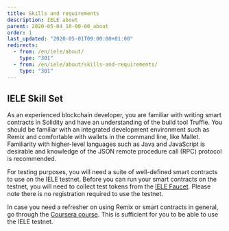 ```yaml
---
title: Skills and requirements
description: IELE about
parent: 2020-05-04_10-00-00_about
order: 1
last_updated: "2020-05-01T09:00:00+01:00"
redirects:
  - from: /en/iele/about/
    type: "301"
  - from: /en/iele/about/skills-and-requirements/
    type: "301"
---
```

## IELE Skill Set

As an experienced blockchain developer, you are familiar with writing smart contracts in Solidity and have an understanding of the build tool Truffle. You should be familiar with an integrated development environment such as Remix and comfortable with wallets in the command line, like Mallet. Familiarity with higher-level languages such as Java and JavaScript is desirable and knowledge of the JSON remote procedure call (RPC) protocol is recommended.

For testing purposes, you will need a suite of well-defined smart contracts to use on the IELE testnet. Before you can run your smart contracts on the testnet, you will need to collect test tokens from the [IELE Faucet](/en/more/iele/tools/faucet/). Please note there is no registration required to use the testnet.

In case you need a refresher on using Remix or smart contracts in general, go through the [Coursera course](https://www.coursera.org/learn/smarter-contracts). This is sufficient for you to be able to use the IELE testnet.
